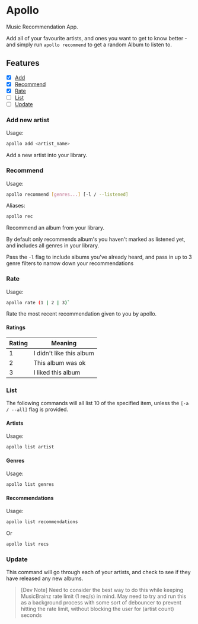 # Apollo

Music Recommendation App.

Add all of your favourite artists, and ones you want to get to know better - and simply run `apollo recommend` to get a random Album to listen to.

## Features

- [x] [Add](#add-new-artist)
- [x] [Recommend](#recommend)
- [x] [Rate](#rate)
- [ ] [List](#list)
- [ ] [Update](#update)

### Add new artist

Usage:

```sh
apollo add <artist_name>
```

Add a new artist into your library.

### Recommend

Usage:

```sh
apollo recommend [genres...] [-l / --listened]
```

Aliases:

```sh
apollo rec
```

Recommend an album from your library.

By default only recommends album's you haven't marked as listened yet, and includes all genres in your library.

Pass the `-l` flag to include albums you've already heard, and pass in up to 3 genre filters to narrow down your recommendations

### Rate

Usage:

```sh
apollo rate (1 | 2 | 3)`
```

Rate the most recent recommendation given to you by apollo.

#### Ratings

| Rating | Meaning |
| ------ | ------- |
| 1      | I didn't like this album |
| 2      | This album was ok |
| 3      | I liked this album |

### List

The following commands will all list 10 of the specified item, unless the `[-a / --all]` flag is provided.

#### Artists

Usage:

```sh
apollo list artist
```

#### Genres

Usage:

```sh
apollo list genres
```

#### Recommendations

Usage:

```sh
apollo list recommendations
```

Or

```sh
apollo list recs
```

### Update

This command will go through each of your artists, and check to see if they have released any new albums.

> [Dev Note]
> Need to consider the best way to do this while keeping MusicBrainz rate limit (1 req/s) in mind.
> May need to try and run this as a background process with some sort of debouncer to prevent hitting the rate limit,
> without blocking the user for (artist count) seconds

